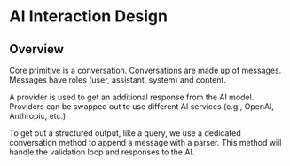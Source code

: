 # AI Interaction Design

## Overview

Core primitive is a conversation. Conversations are made up of messages. Messages have roles (user, assistant, system) and content. 

A provider is used to get an additional response from the AI model. Providers can be swapped out to use different AI services (e.g., OpenAI, Anthropic, etc.).

To get out a structured output, like a query, we use a dedicated conversation method to append a message with a parser. This method will handle the validation 
loop and responses to the AI. 